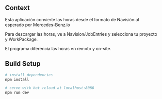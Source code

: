 ## Context
Esta aplicación convierte las horas desde el formato de Navisión al esperado por Mercedes-Benz.io

Para descargar las horas, ve a Navision/JobEntries y selecciona tu proyecto y WorkPackage.

El programa diferencia las horas en remoto y on-site.

## Build Setup

``` bash
# install dependencies
npm install

# serve with hot reload at localhost:8080
npm run dev

